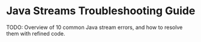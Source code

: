 # Java Streams Troubleshooting Guide
  
TODO: Overview of 10 common Java stream errors, and how to resolve them with refined code.

